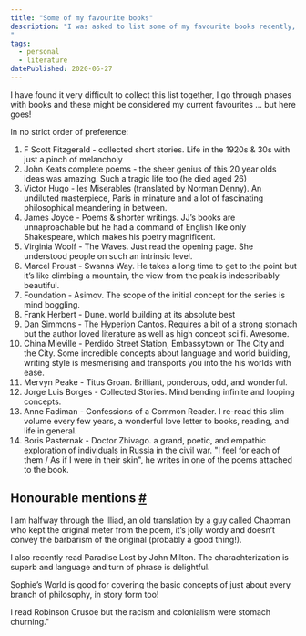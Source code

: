 ```yaml
---
title: "Some of my favourite books"
description: "I was asked to list some of my favourite books recently, so I compiled the following list, which is very loose and still might be missing some of my favourites!
"
tags: 
  - personal
  - literature
datePublished: 2020-06-27
---
```

I have found it very difficult to collect this list together, I go through phases with books and these might be considered my current favourites ... but here goes!

In no strict order of preference:

1.  F Scott Fitzgerald - collected short stories. Life in the 1920s & 30s with just a pinch of melancholy
2.  John Keats complete poems - the sheer genius of this 20 year olds ideas was amazing. Such a tragic life too (he died aged 26)
3.  Victor Hugo - les Miserables (translated by Norman Denny). An undiluted masterpiece, Paris in minature and a lot of fascinating philosophical meandering in between.
4.  James Joyce - Poems & shorter writings. JJ’s books are unnaproachable but he had a command of English like only Shakespeare, which makes his poetry magnificent.
5.  Virginia Woolf - The Waves. Just read the opening page. She understood people on such an intrinsic level.
6.  Marcel Proust - Swanns Way. He takes a long time to get to the point but it’s like climbing a mountain, the view from the peak is indescribably beautiful.
7.  Foundation - Asimov. The scope of the initial concept for the series is mind boggling.
8.  Frank Herbert - Dune. world building at its absolute best
9.  Dan Simmons - The Hyperion Cantos. Requires a bit of a strong stomach but the author loved literature as well as high concept sci fi. Awesome.
10.  China Mieville - Perdido Street Station, Embassytown or The City and the City. Some incredible concepts about language and world building, writing style is mesmerising and transports you into the his worlds with ease.
11.  Mervyn Peake - Titus Groan. Brilliant, ponderous, odd, and wonderful.
12.  Jorge Luis Borges - Collected Stories. Mind bending infinite and looping concepts.
13.  Anne Fadiman - Confessions of a Common Reader. I re-read this slim volume every few years, a wonderful love letter to books, reading, and life in general.
14.  Boris Pasternak - Doctor Zhivago. a grand, poetic, and empathic exploration of individuals in Russia in the civil war. "I feel for each of them / As if I were in their skin", he writes in one of the poems attached to the book.

## Honourable mentions [#](https://deliciousreverie.co.uk/posts/favourite-books/#honourable-mentions)

I am halfway through the Illiad, an old translation by a guy called Chapman who kept the original meter from the poem, it’s jolly wordy and doesn’t convey the barbarism of the original (probably a good thing!).

I also recently read Paradise Lost by John Milton. The charachterization is superb and language and turn of phrase is delightful.

Sophie’s World is good for covering the basic concepts of just about every branch of philosophy, in story form too!

I read Robinson Crusoe but the racism and colonialism were stomach churning."